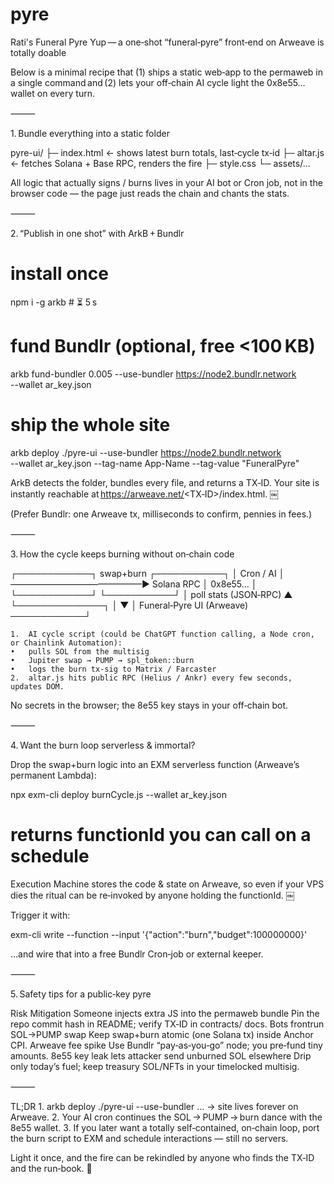 # pyre
Rati's Funeral Pyre
Yup — a one‑shot “funeral‑pyre” front‑end on Arweave is totally doable

Below is a minimal recipe that (1) ships a static web‑app to the permaweb in a single command and (2) lets your off‑chain AI cycle light the 0x8e55… wallet on every turn.

⸻

1. Bundle everything into a static folder

pyre-ui/
 ├─ index.html       ← shows latest burn totals, last‑cycle tx‑id
 ├─ altar.js         ← fetches Solana + Base RPC, renders the fire
 ├─ style.css
 └─ assets/…

All logic that actually signs / burns lives in your AI bot or Cron job, not in the browser code — the page just reads the chain and chants the stats.

⸻

2. “Publish in one shot” with ArkB + Bundlr

# install once
npm i -g arkb          # ⏳ 5 s

# fund Bundlr (optional, free <100 KB)
arkb fund-bundler 0.005 --use-bundler https://node2.bundlr.network \
  --wallet ar_key.json

# ship the whole site
arkb deploy ./pyre-ui --use-bundler https://node2.bundlr.network \
  --wallet ar_key.json --tag-name App-Name --tag-value "FuneralPyre"

ArkB detects the folder, bundles every file, and returns a TX‑ID.
Your site is instantly reachable at https://arweave.net/<TX‑ID>/index.html.  ￼

(Prefer Bundlr: one Arweave tx, milliseconds to confirm, pennies in fees.)

⸻

3. How the cycle keeps burning without on‑chain code

┌────────────┐        swap+burn            ┌───────────┐
│  Cron / AI │  ———————————————►  Solana RPC │ 0x8e55... │
└────────────┘                             └───────────┘
      │   poll stats (JSON‑RPC)                    ▲
      └──────────────┐                             │
                     ▼                             │
            Funeral‑Pyre UI  (Arweave) ────────────┘

	1.	AI cycle script (could be ChatGPT function calling, a Node cron, or Chainlink Automation):
	•	pulls SOL from the multisig
	•	Jupiter swap → PUMP → spl_token::burn
	•	logs the burn tx‑sig to Matrix / Farcaster
	2.	altar.js hits public RPC (Helius / Ankr) every few seconds, updates DOM.
No secrets in the browser; the 8e55 key stays in your off‑chain bot.

⸻

4. Want the burn loop serverless & immortal?

Drop the swap+burn logic into an EXM serverless function (Arweave’s permanent Lambda):

npx exm-cli deploy burnCycle.js --wallet ar_key.json
# returns functionId you can call on a schedule

Execution Machine stores the code & state on Arweave, so even if your VPS dies the ritual can be re‑invoked by anyone holding the functionId.  ￼

Trigger it with:

exm-cli write --function <functionId> --input '{"action":"burn","budget":100000000}'

…and wire that into a free Bundlr Cron‑job or external keeper.

⸻

5. Safety tips for a public‑key pyre

Risk	Mitigation
Someone injects extra JS into the permaweb bundle	Pin the repo commit hash in README; verify TX‑ID in contracts/ docs.
Bots frontrun SOL→PUMP swap	Keep swap+burn atomic (one Solana tx) inside Anchor CPI.
Arweave fee spike	Use Bundlr “pay‑as‑you‑go” node; you pre‑fund tiny amounts.
8e55 key leak lets attacker send unburned SOL elsewhere	Drip only today’s fuel; keep treasury SOL/NFTs in your timelocked multisig.


⸻

TL;DR
	1.	arkb deploy ./pyre-ui --use-bundler … → site lives forever on Arweave.
	2.	Your AI cron continues the SOL → PUMP → burn dance with the 8e55 wallet.
	3.	If you later want a totally self‑contained, on‑chain loop, port the burn script to EXM and schedule interactions — still no servers.

Light it once, and the fire can be rekindled by anyone who finds the TX‑ID and the run‑book. 🌋
